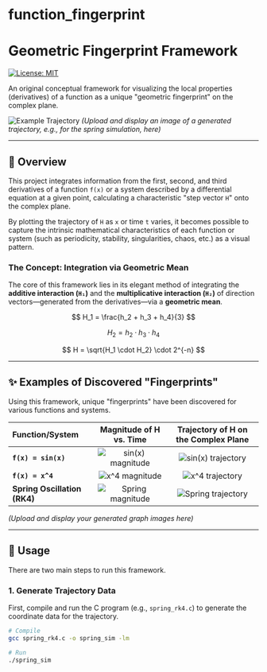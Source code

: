 # function_fingerprint

# Geometric Fingerprint Framework

[![License: MIT](https://img.shields.io/badge/License-MIT-yellow.svg)](https://opensource.org/licenses/MIT)

An original conceptual framework for visualizing the local properties (derivatives) of a function as a unique "geometric fingerprint" on the complex plane.

![Example Trajectory](spring_rk4_trajectory.png)
*(Upload and display an image of a generated trajectory, e.g., for the spring simulation, here)*

---

## 📖 Overview

This project integrates information from the first, second, and third derivatives of a function `f(x)` or a system described by a differential equation at a given point, calculating a characteristic "step vector `H`" onto the complex plane.

By plotting the trajectory of `H` as `x` or time `t` varies, it becomes possible to capture the intrinsic mathematical characteristics of each function or system (such as periodicity, stability, singularities, chaos, etc.) as a visual pattern.

### The Concept: Integration via Geometric Mean

The core of this framework lies in its elegant method of integrating the **additive interaction (`H₁`)** and the **multiplicative interaction (`H₂`)** of direction vectors—generated from the derivatives—via a **geometric mean**.

$$
H_1 = \frac{h_2 + h_3 + h_4}{3}
$$

$$
H_2 = h_2 \cdot h_3 \cdot h_4
$$

$$
H = \sqrt{H_1 \cdot H_2} \cdot 2^{-n}
$$

---

## ✨ Examples of Discovered "Fingerprints"

Using this framework, unique "fingerprints" have been discovered for various functions and systems.

| Function/System | Magnitude of H vs. Time | Trajectory of H on the Complex Plane |
| :--- | :---: | :---: |
| **`f(x) = sin(x)`** | ![sin(x) magnitude](sin_magnitude.png) | ![sin(x) trajectory](sin_trajectory.png) |
| **`f(x) = x^4`** | ![x^4 magnitude](x4_magnitude.png) | ![x^4 trajectory](x4_trajectory.png) |
| **Spring Oscillation (RK4)** | ![Spring magnitude](spring_rk4_magnitude.png) | ![Spring trajectory](spring_rk4_trajectory.png) |

*(Upload and display your generated graph images here)*

---

## 🚀 Usage

There are two main steps to run this framework.

### 1. Generate Trajectory Data

First, compile and run the C program (e.g., `spring_rk4.c`) to generate the coordinate data for the trajectory.

```sh
# Compile
gcc spring_rk4.c -o spring_sim -lm

# Run
./spring_sim
